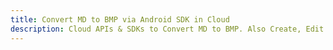 ---title: Convert MD to BMP via Android SDK in Clouddescription: Cloud APIs & SDKs to Convert MD to BMP. Also Create, Edit & Render Microsoft Word & OpenOffice documents in the Cloud.---